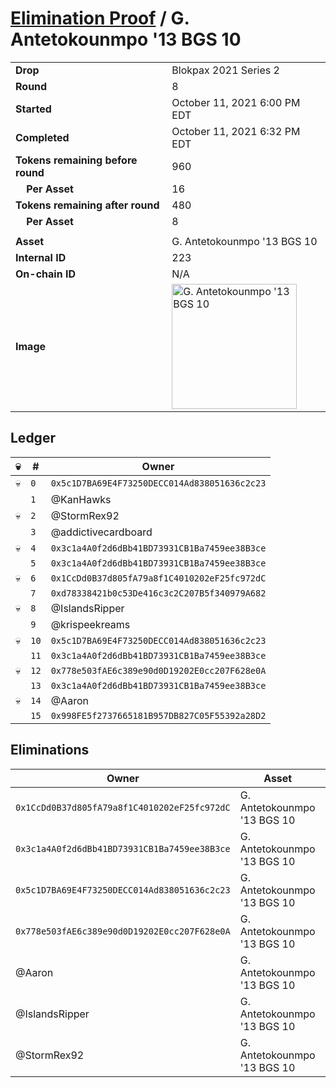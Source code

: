 # [Elimination Proof](./readme.md) / G. Antetokounmpo &#039;13 BGS 10

|||
|---|---|
| **Drop** | Blokpax 2021 Series 2 |
| **Round** | 8 |
| **Started** | October 11, 2021 6:00 PM EDT |
| **Completed** | October 11, 2021 6:32 PM EDT |
| **Tokens remaining before round** | 960 |
| **&nbsp;&nbsp;&nbsp;&nbsp;Per Asset** | 16 |
| **Tokens remaining after round** | 480 |
| **&nbsp;&nbsp;&nbsp;&nbsp;Per Asset** | 8 |
| | |
| **Asset** | G. Antetokounmpo &#039;13 BGS 10 |
| **Internal ID** | 223 |
| **On-chain ID** | N/A |
| **Image** | <img src="https://tcdn.blokpax.com/9484ebfa-630b-4ca6-a82d-8524828d6a6d/724f8dfbc26ce743bbf9017cb08d035bf8b250ecff3e565c5132825f337bf9b7.jpg" height="200" alt="G. Antetokounmpo &#039;13 BGS 10" /> |

## Ledger

| 💀 | # | Owner |
| --- | --- | --- |
| 💀 | `0` | `0x5c1D7BA69E4F73250DECC014Ad838051636c2c23` |
|  | `1` | @KanHawks |
| 💀 | `2` | @StormRex92 |
|  | `3` | @addictivecardboard |
| 💀 | `4` | `0x3c1a4A0f2d6dBb41BD73931CB1Ba7459ee38B3ce` |
|  | `5` | `0x3c1a4A0f2d6dBb41BD73931CB1Ba7459ee38B3ce` |
| 💀 | `6` | `0x1CcDd0B37d805fA79a8f1C4010202eF25fc972dC` |
|  | `7` | `0xd78338421b0c53De416c3c2C207B5f340979A682` |
| 💀 | `8` | @IslandsRipper |
|  | `9` | @krispeekreams |
| 💀 | `10` | `0x5c1D7BA69E4F73250DECC014Ad838051636c2c23` |
|  | `11` | `0x3c1a4A0f2d6dBb41BD73931CB1Ba7459ee38B3ce` |
| 💀 | `12` | `0x778e503fAE6c389e90d0D19202E0cc207F628e0A` |
|  | `13` | `0x3c1a4A0f2d6dBb41BD73931CB1Ba7459ee38B3ce` |
| 💀 | `14` | @Aaron |
|  | `15` | `0x998FE5f2737665181B957DB827C05F55392a28D2` |


## Eliminations

| Owner | Asset | Qty. | Transaction |
| --- | --- | --- | --- |
| `0x1CcDd0B37d805fA79a8f1C4010202eF25fc972dC` | G. Antetokounmpo '13 BGS 10 | 1 | [Polygonscan](https://polygonscan.com/tx/0xb2ffc4b3a9a0fc0624e7481987d373170fde5027eb96a40c8b598a3fa46bfe86) |
| `0x3c1a4A0f2d6dBb41BD73931CB1Ba7459ee38B3ce` | G. Antetokounmpo '13 BGS 10 | 1 | [Polygonscan](https://polygonscan.com/tx/0x1f91fd923b8ee7a7d1aa8e83695f05c330ccba4d5b7d8f5369ae535d4aaad794) |
| `0x5c1D7BA69E4F73250DECC014Ad838051636c2c23` | G. Antetokounmpo '13 BGS 10 | 2 | [Polygonscan](https://polygonscan.com/tx/0x160e625d0ccb403c6f55cbe59e3034d2309fa9b40426c36f9eaac3e3bb4a11b1) |
| `0x778e503fAE6c389e90d0D19202E0cc207F628e0A` | G. Antetokounmpo '13 BGS 10 | 1 | [Polygonscan](https://polygonscan.com/tx/0x1ebcbc230d702d29b649d32422a6c54f8ed5030816b20ef5259397b39f1f738d) |
| @Aaron | G. Antetokounmpo '13 BGS 10 | 1 | [Polygonscan](https://polygonscan.com/tx/0x0acc7d8813ff0c314b8e4c9b7b6820ada2e191f06697956b7510f8dcb480bc79) |
| @IslandsRipper | G. Antetokounmpo '13 BGS 10 | 1 | [Polygonscan](https://polygonscan.com/tx/0x560ef684c8818512ed08b96165401f8c941c895d83559a6f378a4b54cdfa9fe8) |
| @StormRex92 | G. Antetokounmpo '13 BGS 10 | 1 | [Polygonscan](https://polygonscan.com/tx/0xcddec8ff760edf9079edb63c397b4c3e128c32136f458b7f9300cd9645646ee1) |
